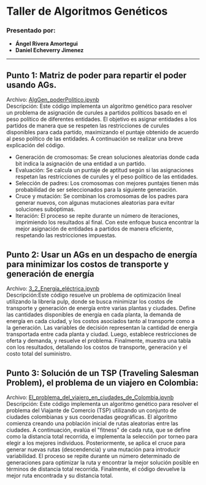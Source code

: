 # Taller de Algoritmos Genéticos

### Presentado por:
- **Ángel Rivera Amortegui**
- **Daniel Echeverry Jimenez**

---

## **Punto 1: Matriz de poder para repartir el poder usando AGs.**
Archivo: [AlgGen_poderPolitico.ipynb](./AlgGen_poderPolitico.ipynb)  
Descripción: Este código implementa un algoritmo genético para resolver un problema de asignación de curules a partidos políticos basado en el peso político de diferentes entidades. El objetivo es asignar entidades a los partidos de manera que se respeten las restricciones de curules disponibles para cada partido, maximizando el puntaje obtenido de acuerdo al peso político de las entidades. A continuación se realizar una breve explicación del código.
- Generación de cromosomas: Se crean soluciones aleatorias donde cada bit indica la asignación de una entidad a un partido.
- Evaluación: Se calcula un puntaje de aptitud según si las asignaciones respetan las restricciones de curules y el peso político de las entidades.
- Selección de padres: Los cromosomas con mejores puntajes tienen más probabilidad de ser seleccionados para la siguiente generación.
- Cruce y mutación: Se combinan los cromosomas de los padres para generar nuevos, con algunas mutaciones aleatorias para evitar soluciones subóptimas.
- Iteración: El proceso se repite durante un número de iteraciones, imprimiendo los resultados al final. Con este enfoque busca encontrar la mejor asignación de entidades a partidos de manera eficiente, respetando las restricciones impuestas.

## **Punto 2: Usar un AGs en un despacho de energía para minimizar los costos de transporte y generación de energía**
Archivo: [3_2_Energía_eléctrica.ipynb](./3_2_Energía_eléctrica.ipynb)  
Descripción:Este código resuelve un problema de optimización lineal utilizando la librería pulp, donde se busca minimizar los costos de transporte y generación de energía entre varias plantas y ciudades. Define las cantidades disponibles de energía en cada planta, la demanda de energía en cada ciudad, y los costos asociados tanto al transporte como a la generación. Las variables de decisión representan la cantidad de energía transportada entre cada planta y ciudad. Luego, establece restricciones de oferta y demanda, y resuelve el problema. Finalmente, muestra una tabla con los resultados, detallando los costos de transporte, generación y el costo total del suministro.

## **Punto 3: Solución de un TSP (Traveling Salesman Problem), el problema de un viajero en Colombia:**
Archivo: [El_problema_del_viajero_en_ciudades_de_Colombia.ipynb](./El_problema_del_viajero_en_ciudades_de_Colombia.ipynb)  
Descripción: Este código implementa un algoritmo genético para resolver el problema del Viajante de Comercio (TSP) utilizando un conjunto de ciudades colombianas y sus coordenadas geográficas. El algoritmo comienza creando una población inicial de rutas aleatorias entre las ciudades. A continuación, evalúa el "fitness" de cada ruta, que se define como la distancia total recorrida, e implementa la selección por torneo para elegir a los mejores individuos. Posteriormente, se aplica el cruce para generar nuevas rutas (descendencia) y una mutación para introducir variabilidad. El proceso se repite durante un número determinado de generaciones para optimizar la ruta y encontrar la mejor solución posible en términos de distancia total recorrida. Finalmente, el código devuelve la mejor ruta encontrada y su distancia total.



